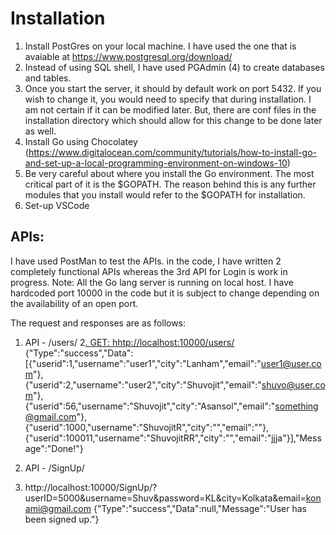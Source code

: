 # Installation
1. Install PostGres on your local machine. I have used the one that is avaiable at https://www.postgresql.org/download/
2. Instead of using SQL shell, I have used PGAdmin (4) to create databases and tables.
3. Once you start the server, it should by default work on port 5432. If you wish to change it, you would need to specify that during installation. I am not certain if it can be modified later. But, there are conf files in the installation directory which should allow for this change to be done later as well.
5. Install Go using Chocolatey (https://www.digitalocean.com/community/tutorials/how-to-install-go-and-set-up-a-local-programming-environment-on-windows-10)
6. Be very careful about where you install the Go environment. The most critical part of it is the $GOPATH. The reason behind this is any further modules that you install would refer to the $GOPATH for installation.
7. Set-up VSCode

APIs:
----

I have used PostMan to test the APIs.
in the code, I have written 2 completely functional APIs whereas the 3rd API for Login is work in progress.
Note: All the Go lang server is running on local host. I have hardcoded port 10000 in the code but it is subject to change depending on the availability of an open port.

The request and responses are as follows:
1. API - /users/
2[. GET: hhtp://localhost:10000/users/](http://localhost:10000/users/)
{"Type":"success","Data":[{"userid":1,"username":"user1","city":"Lanham","email":"user1@user.com"},{"userid":2,"username":"user2","city":"Shuvojit","email":"shuvo@user.com"},{"userid":56,"username":"Shuvojit","city":"Asansol","email":"something@gmail.com"},{"userid":1000,"username":"ShuvojitR","city":"","email":""},{"userid":100011,"username":"ShuvojitRR","city":"","email":"jjja"}],"Message":"Done!"}


2. API - /SignUp/
3. http://localhost:10000/SignUp/?userID=5000&username=Shuv&password=KL&city=Kolkata&email=konami@gmail.com
{"Type":"success","Data":null,"Message":"User has been signed up."}

